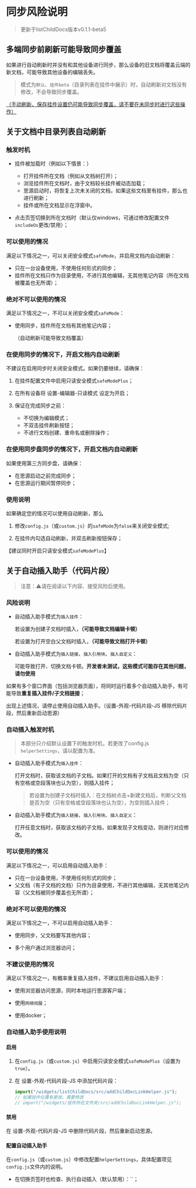 # 同步风险说明

> 更新于listChildDocs版本v0.1.1-beta5

## 多端同步前刷新可能导致同步覆盖

如果进行自动刷新时并没有和其他设备进行同步，那么设备的旧文档将覆盖云端的新文档，可能导致其他设备的编辑丢失。

> 模式为`默认`、`挂件beta`（目录列表在挂件中展示）时，自动刷新对文档没有修改，不会导致同步覆盖。

<u>（手动刷新、保存挂件设置仍可能导致同步覆盖，请不要在未同步时进行这些操作）</u>

## 关于文档中目录列表自动刷新

### 触发时机

- 挂件被加载时（例如以下情景：）

  - 打开挂件所在文档（例如从文档树打开）；
  - 浏览挂件所在文档时，由于文档较长挂件被动态加载；
  - 思源启动时，将恢复上次未关闭的文档，如果这些文档里有挂件，那么也进行刷新；
  - 挂件或所在文档显示在浮窗中。

- 点击页签切换到所在文档时（默认仅windows，可通过修改配置文件`includeOs`更改/禁用）；

### 可以使用的情况

满足以下情况之一，可以关闭安全模式`safeMode`，并启用文档内自动刷新：

- 只在一台设备使用，不使用任何形式的同步；
- 挂件所在文档只作为目录使用，不进行其他编辑，无其他笔记内容（所在文档被覆盖也无所谓）；

### 绝对不可以使用的情况

满足以下情况之一，不可以关闭安全模式`safeMode`：

- 使用同步，挂件所在文档有其他笔记内容；

  （自动刷新可能导致文档覆盖）

### 在使用同步的情况下，开启文档内自动刷新

不建议在启用同步时关闭安全模式。如果仍要继续，请确保：

1. 在挂件配置文件中启用只读安全模式`safeModePlus`；
2. 在所有设备将 设置-编辑器-只读模式 设定为开启；
3. 保证在完成同步之前：

   - 不切换为编辑模式；
   - 不双击挂件刷新按钮；
   - 不进行文档创建、重命名或删除操作；

### 在使用同步盘同步的情况下，开启文档内自动刷新

如果使用第三方同步盘，请确保：

- 在思源启动之前完成同步；
- 在思源运行期间暂停同步；

### 使用说明

如果确定您的情况可以使用自动刷新，那么

1. 修改`config.js`（或`custom.js`）的`safeMode`为`false`来关闭安全模式;

2. 在挂件内勾选自动刷新，并双击刷新按钮保存；

【建议同时开启只读安全模式`safeModePlus`】

## 关于自动插入助手（代码片段）

> 注意：⚠请在阅读以下内容、接受风险后使用。

### 风险说明

- 自动插入助手模式为`插入挂件`：
  
  若设置为创建子文档时插入，**（可能导致文档编辑卡顿）**

  若设置为打开空白父文档时插入，**（可能导致文档打开卡顿）**

- 自动插入助手模式为`插入链接`、`插入引用块`、`插入自定义`：

  可能导致打开、切换文档卡顿。**开发者未测试，这些模式可能存在其他问题，请勿使用**

如果有多个窗口界面（包括浏览器页面），将同时运行着多个自动插入助手，有可能导致**重复插入挂件/子文档链接**；

出现上述情况，请停止使用自动插入助手。（设置-外观-代码片段-JS 移除代码片段，然后重新启动思源）

### 自动插入触发时机

> 本部分只介绍默认设置下的触发时机，若更改了config.js `helperSettings`，请以配置为准。

- 自动插入助手模式为`插入挂件`：

  打开文档时，获取该文档的子文档。如果打开的文档有子文档且文档为空（只有空格或空段落块也认为空），则插入挂件；

  > 若设置为创建子文档时插入：在文档树点击+新建文档后，判断父文档是否为空（只有空格或空段落块也认为空），为空则插入挂件；

- 自动插入助手模式为`插入链接`、`插入引用块`、`插入自定义`：
  
  打开任意文档时，获取该文档的子文档，如果发现子文档变动，则进行对应修改。

### 可以使用的情况

满足以下情况之一，可以启用自动插入助手：

- 只在一台设备使用，不使用任何形式的同步；
- 父文档（有子文档的文档）只作为目录使用，不进行其他编辑，无其他笔记内容（父文档被同步覆盖也无所谓）；

### 绝对不可以使用的情况

满足以下情况之一，不可以启用自动插入助手：

- 使用同步，父文档要写其他内容；

- 多个用户通过浏览器访问；

### 不建议使用的情况

满足以下情况之一，有概率重复插入挂件，不建议启用自动插入助手：

- 使用浏览器访问思源，同时本地运行思源客户端；
  
- 使用`网络伺服`；

- 使用docker；

### 自动插入助手使用说明

#### 启用

1. 在`config.js`（或`custom.js`）中启用只读安全模式`safeModePlus`（设置为`true`）。

2. 在 设置-外观-代码片段-JS 中添加代码片段：

    ```javascript
    import("/widgets/listChildDocs/src/addChildDocLinkHelper.js");
    // 如果挂件位置有更改，需要修改
    // import("/widgets/挂件所在文件夹/src/addChildDocLinkHelper.js");
    ```

#### 禁用

在 设置-外观-代码片段-JS 中删除代码片段，然后重新启动思源。

#### 配置自动插入助手

在`config.js`（或`custom.js`）中修改配置`helperSettings`，具体配置项见`config.js`文件内的说明。

- 在切换页签时也检查、执行自动插入（默认禁用）：``；